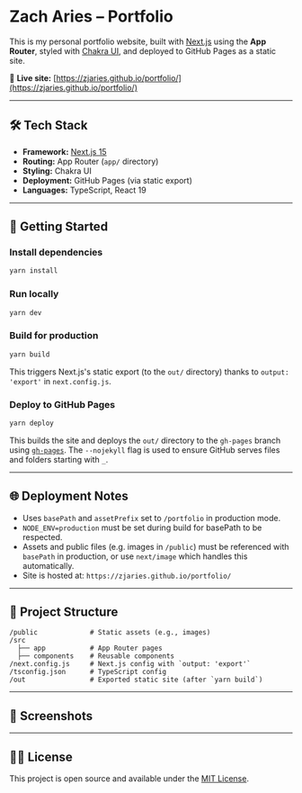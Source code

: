 # Zach Aries – Portfolio

This is my personal portfolio website, built with [Next.js](https://nextjs.org/) using the **App Router**, styled with [Chakra UI](https://chakra-ui.com/), and deployed to GitHub Pages as a static site.

🔗 **Live site:** [https://zjaries.github.io/portfolio/](https://zjaries.github.io/portfolio/)

---

## 🛠 Tech Stack

- **Framework:** [Next.js 15](https://nextjs.org/blog/next-15)
- **Routing:** App Router (`app/` directory)
- **Styling:** Chakra UI
- **Deployment:** GitHub Pages (via static export)
- **Languages:** TypeScript, React 19

---

## 🚀 Getting Started

### Install dependencies

```bash
yarn install
```

### Run locally

```bash
yarn dev
```

### Build for production

```bash
yarn build
```

This triggers Next.js's static export (to the `out/` directory) thanks to `output: 'export'` in `next.config.js`.

### Deploy to GitHub Pages

```bash
yarn deploy
```

This builds the site and deploys the `out/` directory to the `gh-pages` branch using [`gh-pages`](https://github.com/tschaub/gh-pages). The `--nojekyll` flag is used to ensure GitHub serves files and folders starting with `_`.

---

## 🌐 Deployment Notes

- Uses `basePath` and `assetPrefix` set to `/portfolio` in production mode.
- `NODE_ENV=production` must be set during build for basePath to be respected.
- Assets and public files (e.g. images in `/public`) must be referenced with `basePath` in production, or use `next/image` which handles this automatically.
- Site is hosted at: `https://zjaries.github.io/portfolio/`

---

## 📁 Project Structure

```
/public             # Static assets (e.g., images)
/src
  ├── app           # App Router pages
  ├── components    # Reusable components
/next.config.js     # Next.js config with `output: 'export'`
/tsconfig.json      # TypeScript config
/out                # Exported static site (after `yarn build`)
```

---

## 📸 Screenshots

---

## 🧑‍💻 License

This project is open source and available under the [MIT License](LICENSE).
